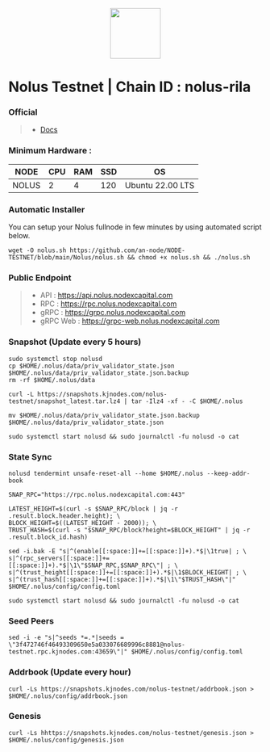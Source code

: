 <p align="center">
  <img height="100" height="auto" src="https://user-images.githubusercontent.com/34649601/207593974-32d7cb69-eca9-4096-bc96-246fe7038c88.png">
</p>

# Nolus Testnet | Chain ID : nolus-rila

### Official
>- [Docs](https://docs-nolus-protocol.notion.site/Nolus-Protocol-Docs-a0ddfe091cc5456183417a68502705f8)

### Minimum Hardware :
NODE  | CPU     | RAM      | SSD     | OS     |
| ------------- | ------------- | ------------- | -------- | -------- |
| NOLUS | 2          | 4         | 120  | Ubuntu 22.00 LTS  |

### Automatic Installer
You can setup your Nolus fullnode in few minutes by using automated script below.
```
wget -O nolus.sh https://github.com/an-node/NODE-TESTNET/blob/main/Nolus/nolus.sh && chmod +x nolus.sh && ./nolus.sh
```
### Public Endpoint

>- API : https://api.nolus.nodexcapital.com
>- RPC : https://rpc.nolus.nodexcapital.com
>- gRPC : https://grpc.nolus.nodexcapital.com
>- gRPC Web : https://grpc-web.nolus.nodexcapital.com

### Snapshot (Update every 5 hours)
```
sudo systemctl stop nolusd
cp $HOME/.nolus/data/priv_validator_state.json $HOME/.nolus/data/priv_validator_state.json.backup
rm -rf $HOME/.nolus/data

curl -L https://snapshots.kjnodes.com/nolus-testnet/snapshot_latest.tar.lz4 | tar -Ilz4 -xf - -C $HOME/.nolus

mv $HOME/.nolus/data/priv_validator_state.json.backup $HOME/.nolus/data/priv_validator_state.json

sudo systemctl start nolusd && sudo journalctl -fu nolusd -o cat
```

### State Sync
```
nolusd tendermint unsafe-reset-all --home $HOME/.nolus --keep-addr-book

SNAP_RPC="https://rpc.nolus.nodexcapital.com:443"

LATEST_HEIGHT=$(curl -s $SNAP_RPC/block | jq -r .result.block.header.height); \
BLOCK_HEIGHT=$((LATEST_HEIGHT - 2000)); \
TRUST_HASH=$(curl -s "$SNAP_RPC/block?height=$BLOCK_HEIGHT" | jq -r .result.block_id.hash)

sed -i.bak -E "s|^(enable[[:space:]]+=[[:space:]]+).*$|\1true| ; \
s|^(rpc_servers[[:space:]]+=[[:space:]]+).*$|\1\"$SNAP_RPC,$SNAP_RPC\"| ; \
s|^(trust_height[[:space:]]+=[[:space:]]+).*$|\1$BLOCK_HEIGHT| ; \
s|^(trust_hash[[:space:]]+=[[:space:]]+).*$|\1\"$TRUST_HASH\"|" $HOME/.nolus/config/config.toml

sudo systemctl start nolusd && sudo journalctl -fu nolusd -o cat
```

### Seed Peers
```
sed -i -e "s|^seeds *=.*|seeds = \"3f472746f46493309650e5a033076689996c8881@nolus-testnet.rpc.kjnodes.com:43659\"|" $HOME/.nolus/config/config.toml
```
### Addrbook (Update every hour)
```
curl -Ls https://snapshots.kjnodes.com/nolus-testnet/addrbook.json > $HOME/.nolus/config/addrbook.json
```
### Genesis
```
curl -Ls hhttps://snapshots.kjnodes.com/nolus-testnet/genesis.json > $HOME/.nolus/config/genesis.json
```
